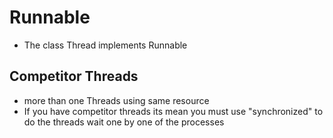 # Runnable

- The class Thread implements Runnable

## Competitor Threads

- more than one Threads using same resource
- If you have competitor threads its mean you must use "synchronized" to do the threads wait one by one of the processes